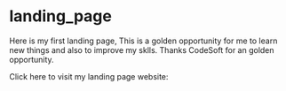 # landing_page

Here is my first landing page, This is a golden opportunity for me to learn new things and also to improve my sklls. Thanks CodeSoft for an golden opportunity.


Click here to visit my landing page website:


